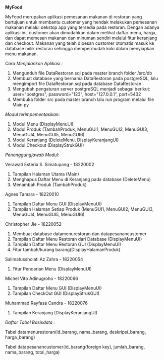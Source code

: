 **MyFood**

MyFood merupakan aplikasi pemesanan makanan di restoran yang bertujuan untuk membantu customer yang hendak melakukan pemesanan makanan melalui dekstop app yang tersedia pada restoran. Dengan adanya aplikasi ini, customer akan dimudahkan dalam melihat daftar menu, harga, dan dapat memesan makanan dan minuman sendiri melalui fitur keranjang dan checkout. Makanan yang telah dipesan customer otomatis masuk ke database milik restoran sehingga mempermudah koki dalam menyiapkan menu makanan.



*Cara Menjalankan Aplikasi :*
1. Mengunduh file DataRestoran.sql pada master branch folder /src/db
2. Membuat database yang bernama DataRestoran pada postgreSQL, lalu mengimport file DataRestoran.sql pada database DataRestoran
3. Mengubah pengaturan server postgreSQL menjadi sebagai berikut:
         user="postgres",
         password="123",
         host="127.0.0.1",
         port=5432
4. Membuka folder src pada master branch lalu run program melalui file Main.py

*Modul terimpementasikan:*
1. Modul Menu (DisplayMenuUI)
2. Modul Produk (TambahProduk, MenuGUI1, MenuGUI2, MenuGUI3, MenuGUI4, MenuGUI5, MenuGUI6)
3. Modul Keranjang (DeleteMenu, DisplayKeranjangUI)
4. Modul Checkout (DisplayStrukGUI)

*Penanggungjawab Modul:*

Verawati Esteria S. Simatupang - 18220002
1. Tampilan Halaman Utama (Main)
2. Menghapus Daftar Menu di Keranjang pada database (DeleteMenu)
3. Menambah Produk (TambahProduk)

Agnes Tamara - 18220010
1. Tampilan Daftar Menu GUI (DisplayMenuUI)
2. Tampilan Halaman Setiap Produk (MenuGUI1, MenuGUI2, MenuGUI3, MenuGUI4, MenuGUI5, MenuGUI6)

Christopher Jie - 18220052
1. Membuat database datamenurestoran dan datapesanancustomer 
2. Tampilan Daftar Menu Restoran dari Database (DisplayMenuUI)
3. Tampilan Daftar Menu Restoran GUI (DisplayMenuUI)
4. Fitur tambah/kurang barang(DisplayHalamanProduk)

Salimatussholati Az Zahra - 18220054
1. Fitur Pencarian Menu (DisplayMenuUI)

Michel Vito Adinugroho - 18220066
1. Tampilan Daftar Menu GUI (DisplayMenuUI)
2. Tampilan CheckOut GUI (DisplayStrukGUI)

Muhammad Rayfasa Candra - 18220076
1. Tampilan Keranjang (DisplayKeranjangUI)


*Daftar Tabel Basisdata :*

Tabel datamenurestoran(id_barang, nama_barang, deskripsi_barang, harga_barang)

Tabel datapesanancustomer(id_barang(foreign key), jumlah_barang, nama_barang, total_harga)
